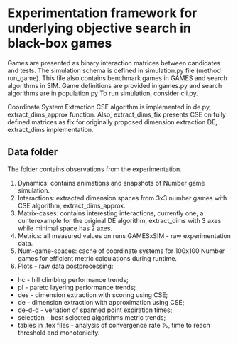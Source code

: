 # Experimentation framework for underlying objective search in black-box games

Games are presented as binary interaction matrices between candidates and tests. 
The simulation schema is defined in simulation.py file (method run_game). 
This file also contains benchmark games in GAMES and search algorithms in SIM. 
Game definitions are provided in games.py and search algorithms are in population.py 
To run simulation, consider cli.py.

Coordinate System Extraction CSE algorithm is implemented in de.py, extract_dims_approx function. Also, extract_dims_fix presents CSE on fully defined matrices as fix for originally proposed dimension extraction DE, extract_dims implementation.

## Data folder 

The folder contains observations from the experimentation. 

1. Dynamics: contains animations and snapshots of Number game simulation.
2. Interactions: extracted  dimension spaces from 3x3 number games with CSE algorithm, extract_dims_approx.
3. Matrix-cases: contains interesting interactions, currently one, a cunterexample for the original DE algorithm, extract_dims with 3 axes while minimal space has 2 axes.
4. Metrics: all measured values on runs GAMESxSIM - raw experimentation data. 
5. Num-game-spaces: cache of coordinate systems for 100x100 Number games for efficient metric calculations during runtime. 
6. Plots - raw data postprocessing:
 * hc - hill climbing performance trends;
 * pl - pareto layering performance trends;
 * des - dimension extraction with scoring using CSE;
 * de - dimension extraction with approximation using CSE;
 * de-d-d - veriation of spanned point expiration times;
 * selection - best selected algorithms metric trends;
 * tables in .tex files - analysis of convergence rate %, time to reach threshold and monotonicity.


